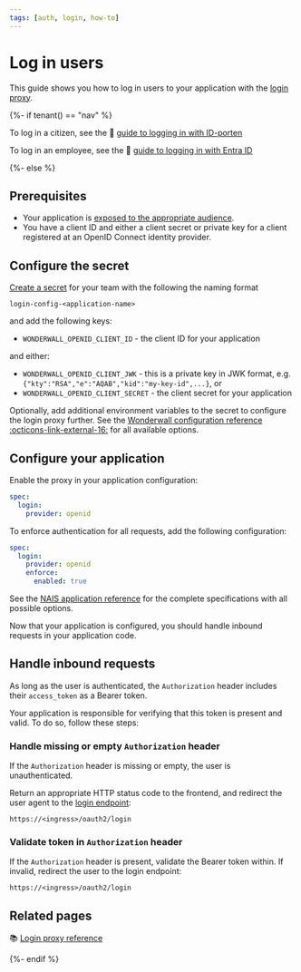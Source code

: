 ```yaml
---
tags: [auth, login, how-to]
---
```


# Log in users

This guide shows you how to log in users to your application with the [login proxy](../explanations/README.md#login-proxy).

{%- if tenant() == "nav" %}

To log in a citizen, see the :dart: [guide to logging in with ID-porten](../idporten/how-to/login.md)

To log in an employee, see the :dart: [guide to logging in with Entra ID](../entra-id/how-to/login.md)

{%- else %}

## Prerequisites

- Your application is [exposed to the appropriate audience](../../workloads/application/how-to/expose.md).
- You have a client ID and either a client secret or private key for a client registered at an OpenID Connect identity provider.

## Configure the secret

[Create a secret](../../services/secrets/how-to/console.md) for your team with the following the naming format

```
login-config-<application-name>
```

and add the following keys:

- `WONDERWALL_OPENID_CLIENT_ID` - the client ID for your application

and either:

- `WONDERWALL_OPENID_CLIENT_JWK` - this is a private key in JWK format, e.g. `{"kty":"RSA","e":"AQAB","kid":"my-key-id",...}`, or
- `WONDERWALL_OPENID_CLIENT_SECRET` - the client secret for your application

Optionally, add additional environment variables to the secret to configure the login proxy further.
See the [Wonderwall configuration reference :octicons-link-external-16:](https://github.com/nais/wonderwall/blob/master/docs/configuration.md) for all available options.

## Configure your application

Enable the proxy in your application configuration:

```yaml title="app.yaml"
spec:
  login:
    provider: openid
```

To enforce authentication for all requests, add the following configuration:

```yaml title="app.yaml" hl_lines="4-5"
spec:
  login:
    provider: openid
    enforce:
      enabled: true
```

See the [NAIS application reference](../../workloads/application/reference/application-spec.md#login) for the complete specifications with all possible options.

Now that your application is configured, you should handle inbound requests in your application code.

## Handle inbound requests

As long as the user is authenticated, the `Authorization` header includes their `access_token` as a Bearer token.

Your application is responsible for verifying that this token is present and valid. To do so, follow these steps:

### Handle missing or empty `Authorization` header

If the `Authorization` header is missing or empty, the user is unauthenticated.

Return an appropriate HTTP status code to the frontend, and redirect the user agent to the [login endpoint]:

```
https://<ingress>/oauth2/login
```

### Validate token in `Authorization` header

If the `Authorization` header is present, validate the Bearer token within.
If invalid, redirect the user to the login endpoint:

```
https://<ingress>/oauth2/login
```

## Related pages

:books: [Login proxy reference](../reference/README.md)

[login endpoint]: ../reference/README.md#login-endpoint

{%- endif %}
